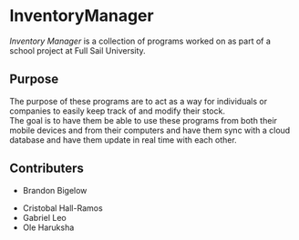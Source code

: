 # InventoryManager

*Inventory Manager* is a collection of programs worked on as part of a school project at Full Sail University.

## Purpose

The purpose of these programs are to act as a way for individuals or companies to easily keep track of and modify their stock.  
The goal is to have them be able to use these programs from both their mobile devices and from their computers and have them sync with a cloud database and  have them update in real time with each other.

## Contributers
* Brandon Bigelow
- Cristobal Hall-Ramos
- Gabriel Leo
- Ole Haruksha